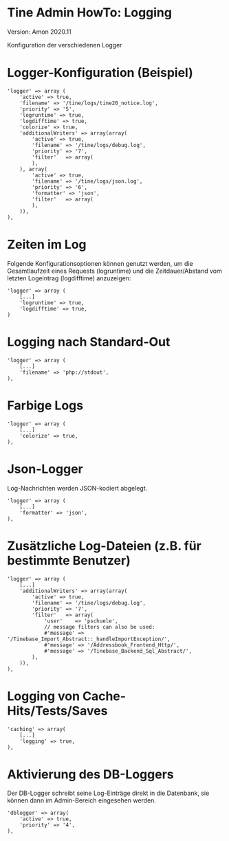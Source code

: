 Tine Admin HowTo: Logging
=================

Version: Amon 2020.11

Konfiguration der verschiedenen Logger

Logger-Konfiguration (Beispiel)
=================

    'logger' => array (
        'active' => true,
        'filename' => '/tine/logs/tine20_notice.log',
        'priority' => '5',
        'logruntime' => true,
        'logdifftime' => true,
        'colorize' => true,
        'additionalWriters' => array(array(
            'active' => true,
            'filename' => '/tine/logs/debug.log',
            'priority' => '7',
            'filter'   => array(
            ),
        ), array(
            'active' => true,
            'filename' => '/tine/logs/json.log',
            'priority' => '6',
            'formatter' => 'json',
            'filter'   => array(
            ),
        )),
    ),

Zeiten im Log
=================

Folgende Konfigurationsoptionen können genutzt werden, um die Gesamtlaufzeit eines Requests (logruntime) 
 und die Zeitdauer/Abstand vom letzten Logeintrag (logdifftime) anzuzeigen:

    'logger' => array (
        [...]
        'logruntime' => true,
        'logdifftime' => true,
    )
 
Logging nach Standard-Out
=================

    'logger' => array (
        [...]
        'filename' => 'php://stdout',
    ),

Farbige Logs
=================

    'logger' => array (
        [...]
        'colorize' => true,
    ),

Json-Logger
=================

Log-Nachrichten werden JSON-kodiert abgelegt.

    'logger' => array (
        [...]
        'formatter' => 'json',
    ),
    
Zusätzliche Log-Dateien (z.B. für bestimmte Benutzer)
=================

    'logger' => array (
        [...]
        'additionalWriters' => array(array(
            'active' => true,
            'filename' => '/tine/logs/debug.log',
            'priority' => '7',
            'filter'   => array(
                'user'    => 'pschuele',
                // message filters can also be used:
                #'message' => '/Tinebase_Import_Abstract::_handleImportException/',
                #'message' => '/Addressbook_Frontend_Http/',
                #'message' => '/Tinebase_Backend_Sql_Abstract/',
            ),
        )),
    ),
    
Logging von Cache-Hits/Tests/Saves
=================

    'caching' => array(
        [...]
        'logging' => true,
    ),

Aktivierung des DB-Loggers
=================

Der DB-Logger schreibt seine Log-Einträge direkt in die Datenbank, sie können dann im Admin-Bereich eingesehen werden.

    'dblogger' => array(
        'active' => true,
        'priority' => '4',
    ),
